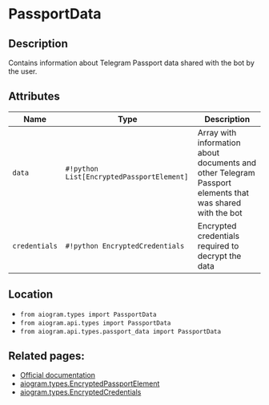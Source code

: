 # PassportData

## Description

Contains information about Telegram Passport data shared with the bot by the user.


## Attributes

| Name | Type | Description |
| - | - | - |
| `data` | `#!python List[EncryptedPassportElement]` | Array with information about documents and other Telegram Passport elements that was shared with the bot |
| `credentials` | `#!python EncryptedCredentials` | Encrypted credentials required to decrypt the data |



## Location

- `from aiogram.types import PassportData`
- `from aiogram.api.types import PassportData`
- `from aiogram.api.types.passport_data import PassportData`

## Related pages:

- [Official documentation](https://core.telegram.org/bots/api#passportdata)
- [aiogram.types.EncryptedPassportElement](../types/encrypted_passport_element.md)
- [aiogram.types.EncryptedCredentials](../types/encrypted_credentials.md)
